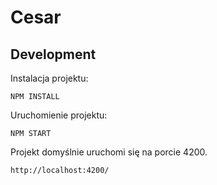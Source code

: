 # Cesar

## Development 

Instalacja projektu:

```NPM INSTALL```

Uruchomienie projektu: 

```NPM START```

Projekt domyślnie uruchomi się na porcie 4200.

```http://localhost:4200/```


